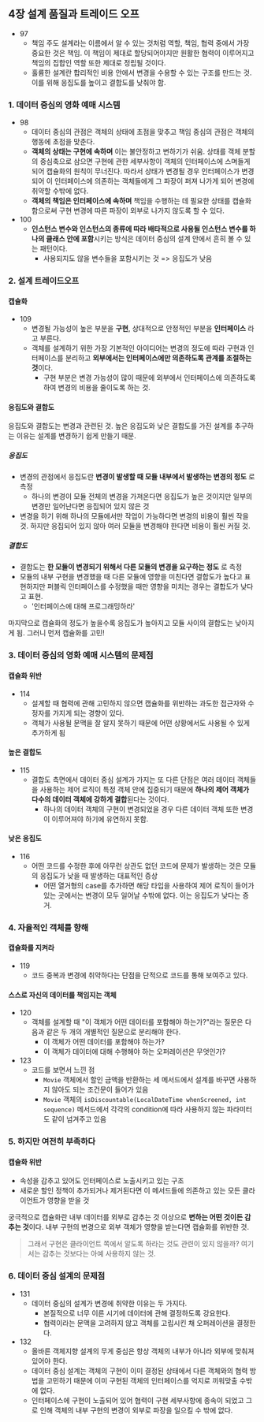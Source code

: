 ## 4장 설계 품질과 트레이드 오프

- 97
  - 책임 주도 설계라는 이름에서 알 수 있는 것처럼 역할, 책임, 협력 중에서 가장 중요한 것은 책임. 이 책임이 제대로 할당되어야지만 원활한 협력이 이루어지고 책임의 집합인 역할 또한 제대로 정립될 것이다.
  - 훌륭한 설계란 합리적인 비용 안에서 변경을 수용할 수 있는 구조를 만드는 것. 이를 위해 응집도를 높이고 결합도를 낮춰야 함.

### 1. 데이터 중심의 영화 예매 시스템

- 98
  - 데이터 중심의 관점은 객체의 상태에 초점을 맞추고 책임 중심의 관점은 객체의 행동에 초점을 맞춘다.
  - **객체의 상태는 구현에 속하며** 이는 불안정하고 변하기가 쉬움. 상태를 객체 분할의 중심축으로 삼으면 구현에 관한 세부사항이 객체의 인터페이스에 스며들게 되어 캡슐화의 원칙이 무너진다. 따라서 상태가 변경될 경우 인터페이스가 변경되어 이 인터페이스에 의존하는 객체들에게 그 파장이 퍼져 나가게 되어 변경에 취약할 수밖에 없다.
  - **객체의 책임은 인터페이스에 속하며** 책임을 수행하는 데 필요한 상태를 캡슐화함으로써 구현 변경에 따른 파장이 외부로 나가지 않도록 할 수 있다.
- 100
  - **인스턴스 변수와 인스턴스의 종류에 따라 배타적으로 사용될 인스턴스 변수를 하나의 클래스 안에 포함**시키는 방식은 데이터 중심의 설계 안에서 흔히 볼 수 있는 패턴이다.
    - 사용되지도 않을 변수들을 포함시키는 것 => 응집도가 낮음

### 2. 설계 트레이드오프

#### 캡슐화

- 109
  - 변경될 가능성이 높은 부분을 **구현**, 상대적으로 안정적인 부분을 **인터페이스** 라고 부른다.
  - 객체를 설계하기 위한 가장 기본적인 아이디어는 변경의 정도에 따라 구현과 인터페이스를 분리하고 **외부에서는 인터페이스에만 의존하도록 관계를 조절하는 것**이다.
    - 구현 부분은 변경 가능성이 많이 때문에 외부에서 인터페이스에 의존하도록 하여 변경의 비용을 줄이도록 하는 것.

#### 응집도와 결합도

응집도와 결합도는 변경과 관련된 것. 높은 응집도와 낮은 결합도를 가진 설계를 추구하는 이유는 설계를 변경하기 쉽게 만들기 때문.

##### 응집도

- 변경의 관점에서 응집도란 **변경이 발생할 때 모듈 내부에서 발생하는 변경의 정도** 로 측정
  - 하나의 변경이 모듈 전체의 변경을 가져온다면 응집도가 높은 것이지만 일부의 변경만 일어난다면 응집되어 있지 않은 것
- 변경을 하기 위해 하나의 모듈에서만 작업이 가능하다면 변경의 비용이 훨씬 작을 것. 하지만 응집되어 있지 않아 여러 모듈을 변경해야 한다면 비용이 훨씬 커질 것.

##### 결합도

- 결합도는 **한 모듈이 변경되기 위해서 다른 모듈의 변경을 요구하는 정도** 로 측정
- 모듈의 내부 구현을 변경했을 때 다른 모듈에 영향을 미친다면 결합도가 높다고 표현하지만 퍼블릭 인터페이스를 수정했을 때만 영향을 미치는 경우는 결합도가 낮다고 표현.
  - '인터페이스에 대해 프로그래밍하라'

마지막으로 캡슐화의 정도가 높을수록 응집도가 높아지고 모듈 사이의 결합도는 낮아지게 됨. 그러니 먼저 캡슐화를 고민!

### 3. 데이터 중심의 영화 예매 시스템의 문제점

#### 캡슐화 위반

- 114
  - 설계할 때 협력에 관해 고민하지 않으면 캡슐화를 위반하는 과도한 접근자와 수정자를 가지게 되는 경향이 있다.
  - 객체가 사용될 문맥을 잘 알지 못하기 때문에 어떤 상황에서도 사용될 수 있게 추가하게 됨

#### 높은 결합도

- 115
  - 결합도 측면에서 데이터 중심 설계가 가지는 또 다른 단점은 여러 데이터 객체들을 사용하는 제어 로직이 특정 객체 안에 집중되기 때문에 **하나의 제어 객체가 다수의 데이터 객체에 강하게 결합**된다는 것이다.
    - 하나의 데이터 객체의 구현이 변경되었을 경우 다른 데이터 객체 또한 변경이 이루어져야 하기에 유연하지 못함.

#### 낮은 응집도

- 116
  - 어떤 코드를 수정한 후에 아무런 상관도 없던 코드에 문제가 발생하는 것은 모듈의 응집도가 낮을 때 발생하는 대표적인 증상
    - 어떤 열거형의 case를 추가하면 해당 타입을 사용하여 제어 로직이 들어가 있는 곳에서는 변경이 모두 일어날 수밖에 없다. 이는 응집도가 낮다는 증거.

### 4. 자율적인 객체를 향해

#### 캡슐화를 지켜라

- 119
  - 코드 중복과 변경에 취약하다는 단점을 단적으로 코드를 통해 보여주고 있다.

#### 스스로 자신의 데이터를 책임지는 객체

- 120
  - 객체를 설계할 때 "이 객체가 어떤 데이터를 포함해야 하는가?"라는 질문은 다음과 같은 두 개의 개별적인 질문으로 분리해야 한다.
    - 이 객체가 어떤 데이터를 포함해야 하는가?
    - 이 객체가 데이터에 대해 수행해야 하는 오퍼레이션은 무엇인가?
- 123
  - 코드를 보면서 느낀 점
    - `Movie` 객체에서 할인 금액을 반환하는 세 메서드에서 설계를 바꾸면 사용하지 않아도 되는 조건문이 들어가 있음
    - `Movie` 객체의 `isDiscountable(LocalDateTime whenScreened, int sequence)` 메서드에서 각각의 condition에 따라 사용하지 않는 파라미터도 같이 넘겨주고 있음

### 5. 하지만 여전히 부족하다

#### 캡슐화 위반

- 속성을 감추고 있어도 인터페이스로 노출시키고 있는 구조
- 새로운 할인 정책이 추가되거나 제거된다면 이 메서드들에 의존하고 있는 모든 클라이언트가 영향을 받을 것

궁극적으로 캡슐화란 내부 데이터를 외부로 감추는 것 이상으로 **변하는 어떤 것이든 감추는 것**이다. 내부 구현의 변경으로 외부 객체가 영향을 받는다면 캡슐화를 위반한 것.

> 그래서 구현은 클라이언트 쪽에서 알도록 하라는 것도 관련이 있지 않을까? 여기서는 감추는 것보다는 아예 사용하지 않는 것.

### 6. 데이터 중심 설계의 문제점

- 131
  - 데이터 중심의 설계가 변경에 취약한 이유는 두 가지다.
    - 본질적으로 너무 이른 시기에 데이터에 관해 결정하도록 강요한다.
    - 협력이라는 문맥을 고려하지 않고 객체를 고립시킨 채 오퍼레이션을 결정한다.
- 132
  - 올바른 객체지향 설계의 무게 중심은 항상 객체의 내부가 아니라 외부에 맞춰져 있어야 한다.
  - 데이터 중심 설계는 객체의 구현이 이미 결정된 상태에서 다른 객체와의 협력 방법을 고민하기 때문에 이미 구현된 객체의 인터페이스를 억지로 끼워맞출 수밖에 없다.
  - 인터페이스에 구현이 노출되어 있어 협력이 구현 세부사항에 종속이 되었고 그로 인해 객체의 내부 구현의 변경이 외부로 파장을 일으킬 수 밖에 없다.